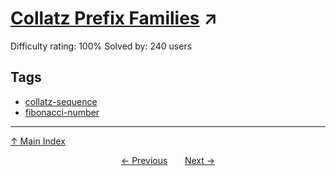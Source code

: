 # [Collatz Prefix Families](https://projecteuler.net/problem=494) ↗️

Difficulty rating: 100%
Solved by: 240 users
## Tags

- [collatz-sequence](../tags/collatz-sequence.md)
- [fibonacci-number](../tags/fibonacci-number.md)



---

[↑ Main Index](../README.md)


<div align=center><a href='493.md'>← Previous</a> &nbsp;&nbsp; &nbsp;&nbsp;  <a href='495.md'>Next →</a></div>
